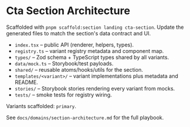 # Cta Section Architecture

Scaffolded with `pnpm scaffold:section landing cta-section`. Update the generated files to match the section's data contract and UI.

- `index.tsx` – public API (renderer, helpers, types).
- `registry.ts` – variant registry metadata and component map.
- `types/` – Zod schema + TypeScript types shared by all variants.
- `data/mock.ts` – Storybook/test payloads.
- `shared/` – reusable atoms/hooks/utils for the section.
- `templates/<variant>/` – variant implementations plus metadata and README.
- `stories/` – Storybook stories rendering every variant from mocks.
- `tests/` – smoke tests for registry wiring.

Variants scaffolded: `primary`.

See `docs/domains/section-architecture.md` for the full playbook.
